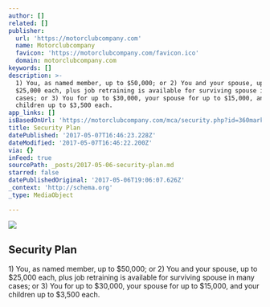 ```yaml
---
author: []
related: []
publisher:
  url: 'https://motorclubcompany.com'
  name: Motorclubcompany
  favicon: 'https://motorclubcompany.com/favicon.ico'
  domain: motorclubcompany.com
keywords: []
description: >-
  1) You, as named member, up to $50,000; or 2) You and your spouse, up to
  $25,000 each, plus job retraining is available for surviving spouse in many
  cases; or 3) You for up to $30,000, your spouse for up to $15,000, and your
  children up to $3,500 each.
app_links: []
isBasedOnUrl: 'https://motorclubcompany.com/mca/security.php?id=360marketing'
title: Security Plan
datePublished: '2017-05-07T16:46:23.228Z'
dateModified: '2017-05-07T16:46:22.200Z'
via: {}
inFeed: true
sourcePath: _posts/2017-05-06-security-plan.md
starred: false
datePublishedOriginal: '2017-05-06T19:06:07.626Z'
_context: 'http://schema.org'
_type: MediaObject

---
```

<article style=""><img src="https://imgflo.herokuapp.com/graph/2b2431f8e7ba7b0/d6263c25d9364985959d072d96c985ac/noop.png?input=https%3A%2F%2Fstatic-pixelperfectphot1.netdna-ssl.com%2Fimages%2Fmcalogo.png" /><h1>Security Plan</h1><p>1) You, as named member, up to $50,000; or 2) You and your spouse, up to $25,000 each, plus job retraining is available for surviving spouse in many cases; or 3) You for up to $30,000, your spouse for up to $15,000, and your children up to $3,500 each.</p></article>